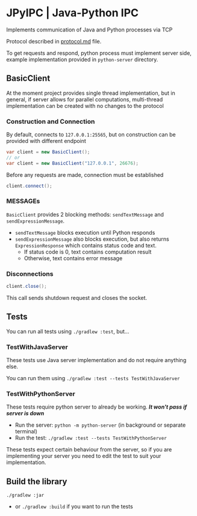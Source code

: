 # JPyIPC | Java-Python IPC

Implements communication of Java and Python processes via TCP

Protocol described in [protocol.md](protocol.md) file.

To get requests and respond, python process must implement server side,
example implementation provided in `python-server` directory.

## BasicClient

At the moment project provides single thread implementation, but in general,
if server allows for parallel computations, multi-thread implementation can
be created with no changes to the protocol 

### Construction and Connection
By default, connects to `127.0.0.1:25565`, but on construction can be provided with different endpoint

```java
var client = new BasicClient();
// or
var client = new BasicClient("127.0.0.1", 26676);
```

Before any requests are made, connection must be established

```java
client.connect();
```

### MESSAGEs

`BasicClient` provides 2 blocking methods: `sendTextMessage` and `sendExpressionMessage`.

 * `sendTextMessage` blocks execution until Python responds
 * `sendExpressionMessage` also blocks execution, but also returns `ExpressionResponse` which contains 
   status code and text.
   * If status code is 0, text contains computation result
   * Otherwise, text contains error message

### Disconnections

```java
client.close();
```

This call sends shutdown request and closes the socket.


## Tests
You can run all tests using `./gradlew :test`, but...

### TestWithJavaServer
These tests use Java server implementation and do not require anything else.

You can run them using `./gradlew :test --tests TestWithJavaServer`

### TestWithPythonServer
These tests require python server to already be working. **_It won't pass if server is down_**

 * Run the server: `python -m python-server` (in background or separate terminal)
 * Run the test: `./gradlew :test --tests TestWithPythonServer`

These tests expect certain behaviour from the server, so if you are implementing your server
you need to edit the test to suit your implementation.


## Build the library

`./gradlew :jar`
 * or `./gradlew :build` if you want to run the tests
